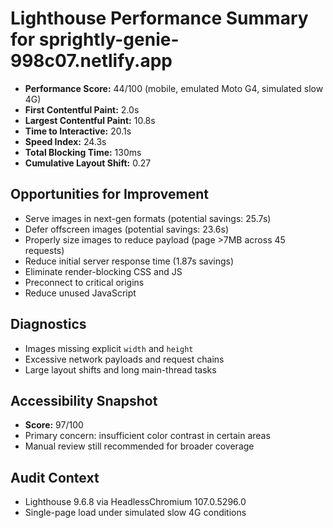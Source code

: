 # Lighthouse Performance Summary for sprightly-genie-998c07.netlify.app

- **Performance Score:** 44/100 (mobile, emulated Moto G4, simulated slow 4G)
- **First Contentful Paint:** 2.0s
- **Largest Contentful Paint:** 10.8s
- **Time to Interactive:** 20.1s
- **Speed Index:** 24.3s
- **Total Blocking Time:** 130ms
- **Cumulative Layout Shift:** 0.27

## Opportunities for Improvement

- Serve images in next-gen formats (potential savings: 25.7s)
- Defer offscreen images (potential savings: 23.6s)
- Properly size images to reduce payload (page >7MB across 45 requests)
- Reduce initial server response time (1.87s savings)
- Eliminate render-blocking CSS and JS
- Preconnect to critical origins
- Reduce unused JavaScript

## Diagnostics

- Images missing explicit `width` and `height`
- Excessive network payloads and request chains
- Large layout shifts and long main-thread tasks

## Accessibility Snapshot

- **Score:** 97/100
- Primary concern: insufficient color contrast in certain areas
- Manual review still recommended for broader coverage

## Audit Context

- Lighthouse 9.6.8 via HeadlessChromium 107.0.5296.0
- Single-page load under simulated slow 4G conditions
